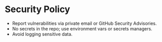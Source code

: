 # Security Policy

- Report vulnerabilities via private email or GitHub Security Advisories.
- No secrets in the repo; use environment vars or secrets managers.
- Avoid logging sensitive data.
